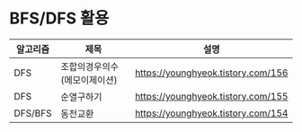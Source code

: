 # BFS/DFS 활용

|알고리즘|제목|설명|
|------|---|---|
|DFS|조합의경우의수(메모이제이션)|https://younghyeok.tistory.com/156|
|DFS|순열구하기|https://younghyeok.tistory.com/155|
|DFS/BFS|동전교환|https://younghyeok.tistory.com/154|

